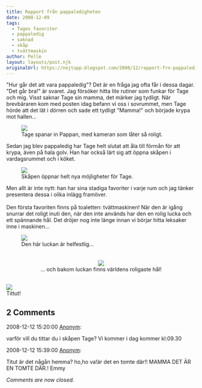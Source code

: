```yaml
---
title: Rapport från pappaledigheten
date: 2008-12-09
tags: 
  - Tages favoriter
  - pappaledig
  - saknad
  - skåp
  - tvättmaskin	
author: Pelle
layout: layouts/post.njk
originalUrl: https://nejtupp.blogspot.com/2008/12/rapport-frn-pappaledigheten.html
---
```


"Hur går det att vara pappaledig"? Det är en fråga jag ofta får i dessa dagar. "Det går bra!" är svaret. Jag försöker hitta lite rutiner som funkar för Tage och mig. Visst saknar Tage sin mamma, det märker jag tydligt. När brevbäraren kom med posten idag befann vi oss i sovrummet, men Tage hörde att det lät i dörren och sade ett tydligt "Mamma!" och började krypa mot hallen...

<figure>
	<img src="../../../../img/_MG_9582_1024pix.jpg">
	<figcaption>Tage spanar in Pappan, med kameran som låter så roligt.</figcaption>
</figure>Sedan jag blev pappaledig har Tage helt slutat att åla till förmån för att krypa, även på hala golv. Han har också lärt sig att öppna skåpen i vardagsrummet och i köket.

<figure>
	<img src="../../../../img/_MG_9561_1024pix.jpg">
	<figcaption>Skåpen öppnar helt nya möjligheter för Tage.</figcaption>
</figure>Men allt är inte nytt: han har sina stadiga favoriter i varje rum och jag tänker presentera dessa i olika inlägg framöver.<br><br>Den första favoriten finns på toaletten: tvättmaskinen! När den är igång snurrar det roligt inuti den, när den inte används har den en rolig lucka och ett spännande hål. Det dröjer nog inte länge innan vi börjar hitta leksaker inne i maskinen...

<figure>
	<img src="../../../../img/_MG_9560_1024pix.jpg">
	<figcaption>Den här luckan är helfestlig...</span></span><br><br></div><br><div style="text-align: center;"><div style="text-align: center;"><img src="../../../../img/_MG_9552_1024pix.jpg">
	<figcaption>... och bakom luckan finns världens roligaste hål!</figcaption>
</figure><br><img src="../../../../img/_MG_9557_1024pix.jpg">
	<figcaption>Tittut!</span></span><br></div>

<div class="comments">
	<div class="comments-header"><h2>2 Comments</h2></div>
	<div class="comments-body">
			<div class="comment" id="comment-1574290483453743832">
				<p class="comment-header">
					<date datetime="2008-12-12T15:20:00.000+01:00">2008-12-12 15:20:00</date> 
					<a href="undefined" rel="nofollow">Anonym</a>:
				</p>
				<div class="comment-content"><p>varför vill du tittar du i skåpen Tage? Vi kommer i dag kommer kl:09.30</p></div>
				<div class="comment-footer"></div>
			</div>
			<div class="comment" id="comment-4772210816561472569">
				<p class="comment-header">
					<date datetime="2008-12-12T15:39:00.000+01:00">2008-12-12 15:39:00</date> 
					<a href="undefined" rel="nofollow">Anonym</a>:
				</p>
				<div class="comment-content"><p>Titut är det någån hemma? ho,ho va!är det en tomte där!! MAMMA DET ÄR EN TOMTE DÄR.!   Emmy</p></div>
				<div class="comment-footer"></div>
			</div></div>
	<p class="comments-footer"><em>Comments are now closed.</em></p>
</div>